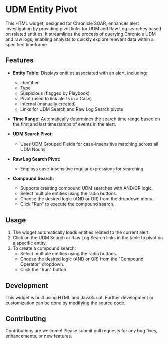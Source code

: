 # UDM Entity Pivot

This HTML widget, designed for Chronicle SOAR, enhances alert investigation by providing pivot links for UDM and Raw Log searches based on related entities.  It streamlines the process of querying Chronicle UDM and raw logs, enabling analysts to quickly explore relevant data within a specified timeframe.

## Features

* **Entity Table:** Displays entities associated with an alert, including:
    * Identifier
    * Type
    * Suspicious (flagged by Playbook)
    * Pivot (used to link alerts in a Case)
    * Internal (manually created)
    * Links for UDM Search and Raw Log Search pivots

* **Time Range:** Automatically determines the search time range based on the first and last timestamps of events in the alert.

* **UDM Search Pivot:**
    * Uses UDM Grouped Fields for case-insensitive matching across all UDM Nouns.

* **Raw Log Search Pivot:**
    * Employs case-insensitive regular expressions for searching.

* **Compound Search:**
    * Supports creating compound UDM searches with AND/OR logic.
    * Select multiple entities using the radio buttons.
    * Choose the desired logic (AND or OR) from the dropdown menu.
    * Click "Run" to execute the compound search.

## Usage

1.  The widget automatically loads entities related to the current alert.
2.  Click on the UDM Search or Raw Log Search links in the table to pivot on a specific entity.
3.  To create a compound search:
    * Select multiple entities using the radio buttons.
    * Choose the desired logic (AND or OR) from the "Compound Operator" dropdown.
    * Click the "Run" button.

## Development

This widget is built using HTML and JavaScript.  Further development or customization can be done by modifying the source code.

## Contributing

Contributions are welcome! Please submit pull requests for any bug fixes, enhancements, or new features.

